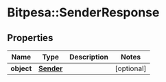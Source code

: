 # Bitpesa::SenderResponse

## Properties
Name | Type | Description | Notes
------------ | ------------- | ------------- | -------------
**object** | [**Sender**](Sender.md) |  | [optional] 


